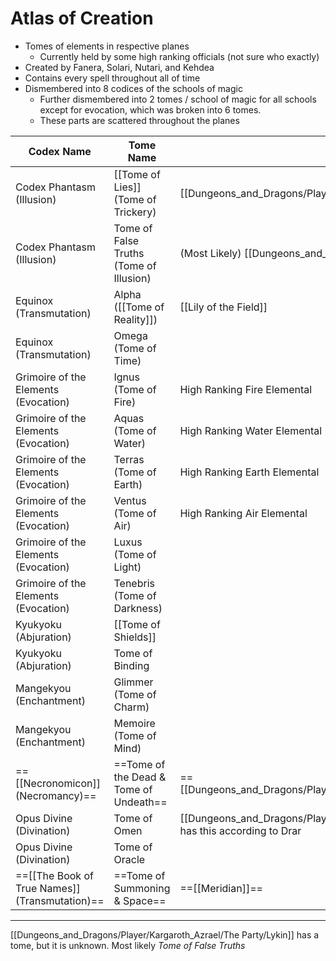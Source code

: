 # Atlas of Creation
- Tomes of elements in respective planes
	- Currently held by some high ranking officials (not sure who exactly)
- Created by Fanera, Solari, Nutari, and Kehdea
- Contains every spell throughout all of time
- Dismembered into 8 codices of the schools of magic
	- Further dismembered into 2 tomes / school of magic for all schools except for evocation, which was broken into 6 tomes. 
	- These parts are scattered throughout the planes

| Codex Name                                 | Tome Name                               | Current Owner                          |
| ------------------------------------------ | --------------------------------------- | -------------------------------------- |
| Codex Phantasm (Illusion)                  | [[Tome of Lies]] (Tome of Trickery)     | [[Dungeons_and_Dragons/Player/Kargaroth_Azrael/Unknown_Location/Characters/Lolth]]                              |
| Codex Phantasm (Illusion)                  | Tome of False Truths (Tome of Illusion) | (Most Likely) [[Dungeons_and_Dragons/Player/Kargaroth_Azrael/The Party/Lykin]]               |
| Equinox (Transmutation)                    | Alpha ([[Tome of Reality]])             | [[Lily of the Field]]                  |
| Equinox (Transmutation)                    | Omega (Tome of Time)                    |                                        |
| Grimoire of the Elements (Evocation)       | Ignus (Tome of Fire)                    | High Ranking Fire Elemental            |
| Grimoire of the Elements (Evocation)       | Aquas (Tome of Water)                   | High Ranking Water Elemental           |
| Grimoire of the Elements (Evocation)       | Terras (Tome of Earth)                  | High Ranking Earth Elemental           |
| Grimoire of the Elements (Evocation)       | Ventus (Tome of Air)                    | High Ranking Air Elemental             |
| Grimoire of the Elements (Evocation)       | Luxus (Tome of Light)                   |                                        |
| Grimoire of the Elements (Evocation)       | Tenebris (Tome of Darkness)             |                                        |
| Kyukyoku (Abjuration)                      | [[Tome of Shields]]                     |                                        |
| Kyukyoku (Abjuration)                      | Tome of Binding                         |                                        |
| Mangekyou (Enchantment)                    | Glimmer (Tome of Charm)                 |                                        |
| Mangekyou (Enchantment)                    | Memoire (Tome of Mind)                  |                                        |
| ==[[Necronomicon]] (Necromancy)==          | ==Tome of the Dead & Tome of Undeath==  | ==[[Dungeons_and_Dragons/Player/Kargaroth_Azrael/Unknown_Location/Characters/Dalamar]]==                        |
| Opus Divine (Divination)                   | Tome of Omen                            | [[Dungeons_and_Dragons/Player/Kargaroth_Azrael/Unknown_Location/Characters/Dalamar]] has this according to Drar |
| Opus Divine (Divination)                   | Tome of Oracle                          |                                        |
| ==[[The Book of True Names]] (Transmutation)== | ==Tome of Summoning & Space==               | ==[[Meridian]]==                           |

---
[[Dungeons_and_Dragons/Player/Kargaroth_Azrael/The Party/Lykin]] has a tome, but it is unknown. Most likely _Tome of False Truths_